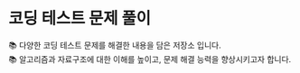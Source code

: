 # 코딩 테스트 문제 풀이 

📚 다양한 코딩 테스트 문제를 해결한 내용을 담은 저장소 입니다. <br/>
📚 알고리즘과 자료구조에 대한 이해를 높이고, 문제 해결 능력을 향상시키고자 합니다.


